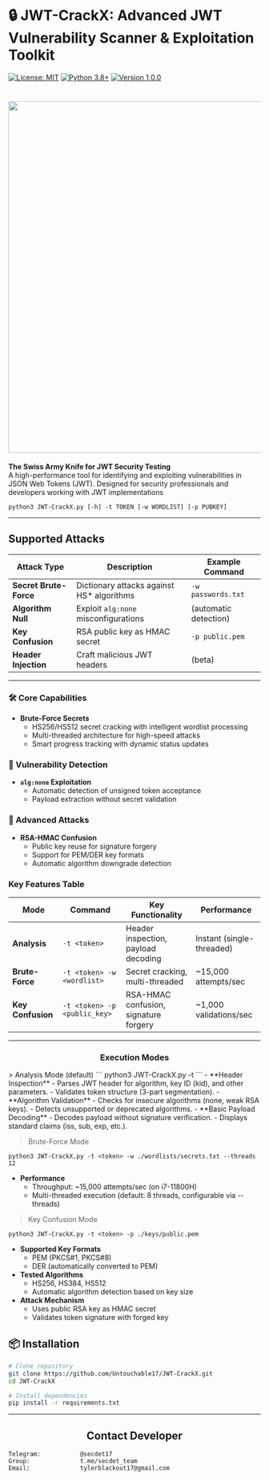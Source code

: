 # 🔒 JWT-CrackX: Advanced JWT Vulnerability Scanner & Exploitation Toolkit

[![License: MIT](https://img.shields.io/badge/License-MIT-yellow.svg)](https://opensource.org/licenses/MIT)
[![Python 3.8+](https://img.shields.io/badge/Python-3.8%2B-blue.svg)](https://www.python.org/)
[![Version 1.0.0](https://img.shields.io/static/v1?label=version&message=1.0.0&color=green)](https://github.com/Untouchable17/JWT-CrackX/releases)


<h1 align="center">
    <a href="https://github.com/Untouchable17/JWT-CrackX">
        <img src="https://i.ibb.co/mr52LR6k/vvvxv.png" width="700">
    </a>
</h1>


**The Swiss Army Knife for JWT Security Testing**  
A high-performance tool for identifying and exploiting vulnerabilities in JSON Web Tokens (JWT). Designed for security professionals and developers working with JWT implementations
```
python3 JWT-CrackX.py [-h] -t TOKEN [-w WORDLIST] [-p PUBKEY]
```
---
## Supported Attacks
<table><thead><tr><th>Attack Type</th><th>Description</th><th>Example Command</th></tr></thead><tbody><tr><td><strong>Secret Brute-Force</strong></td><td>Dictionary attacks against HS* algorithms</td><td><code>-w passwords.txt</code></td></tr><tr><td><strong>Algorithm Null</strong></td><td>Exploit <code>alg:none</code> misconfigurations</td><td>(automatic detection)</td></tr><tr><td><strong>Key Confusion</strong></td><td>RSA public key as HMAC secret</td><td><code>-p public.pem</code></td></tr><tr><td><strong>Header Injection</strong></td><td>Craft malicious JWT headers</td><td>(beta)</td></tr></tbody></table>

---
### 🛠️ Core Capabilities
- **Brute-Force Secrets**  
  - HS256/HS512 secret cracking with intelligent wordlist processing
  - Multi-threaded architecture for high-speed attacks
  - Smart progress tracking with dynamic status updates

### 🚨 Vulnerability Detection
- **`alg:none` Exploitation**  
  - Automatic detection of unsigned token acceptance
  - Payload extraction without secret validation

### 🔑 Advanced Attacks
- **RSA-HMAC Confusion**  
  - Public key reuse for signature forgery
  - Support for PEM/DER key formats
  - Automatic algorithm downgrade detection

### Key Features Table
<table><thead><tr><th><strong>Mode</strong></th><th><strong>Command</strong></th><th><strong>Key Functionality</strong></th><th><strong>Performance</strong></th></tr></thead><tbody><tr><td><strong>Analysis</strong></td><td><code>-t &lt;token&gt;</code></td><td>Header inspection, payload decoding</td><td>Instant (single-threaded)</td></tr><tr><td><strong>Brute-Force</strong></td><td><code>-t &lt;token&gt; -w &lt;wordlist&gt;</code></td><td>Secret cracking, multi-threaded</td><td>~15,000 attempts/sec</td></tr><tr><td><strong>Key Confusion</strong></td><td><code>-t &lt;token&gt; -p &lt;public_key&gt;</code></td><td>RSA-HMAC confusion, signature forgery</td><td>~1,000 validations/sec</td></tr></tbody></table>

---
<h3 style="text-align:center">Execution Modes</h3>
>  Analysis Mode (default)
```
python3 JWT-CrackX.py -t <token>
```
- **Header Inspection**
   - Parses JWT header for algorithm, key ID (kid), and other parameters.
   - Validates token structure (3-part segmentation).
- **Algorithm Validation**
   - Checks for insecure algorithms (none, weak RSA keys).
   - Detects unsupported or deprecated algorithms.
- **Basic Payload Decoding**
   - Decodes payload without signature verification.
   - Displays standard claims (iss, sub, exp, etc.).

> Brute-Force Mode
```
python3 JWT-CrackX.py -t <token> -w ./wordlists/secrets.txt --threads 12
```
- **Performance**
   - Throughput: ~15,000 attempts/sec (on i7-11800H)
   - Multi-threaded execution (default: 8 threads, configurable via --threads)

> Key Confusion Mode
```
python3 JWT-CrackX.py -t <token> -p ./keys/public.pem
```
- **Supported Key Formats**
   - PEM (PKCS#1, PKCS#8)
   - DER (automatically converted to PEM)
- **Tested Algorithms**
   - HS256, HS384, HS512
   - Automatic algorithm detection based on key size
- **Attack Mechanism**
   - Uses public RSA key as HMAC secret
   - Validates token signature with forged key

## 📦 Installation

```bash
# Clone repository
git clone https://github.com/Untouchable17/JWT-CrackX.git
cd JWT-CrackX

# Install dependencies
pip install -r requirements.txt
```

---
<h2 align="center">Contact Developer</h2>

    Telegram:           @secdet17
    Group:              t.me/secdet_team
    Email:              tylerblackout17@gmail.com
